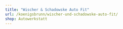```yaml
---
title: "Wischer & Schadowske Auto Fit"
url: /koenigsbrunn/wischer-und-schadowske-auto-fit/
shop: Autowerkstatt
---
```

